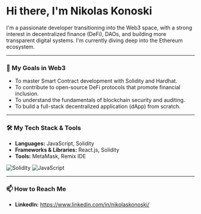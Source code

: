 # Hi there, I'm Nikolas Konoski

I'm a passionate developer transitioning into the Web3 space, with a strong interest in decentralized finance (DeFi), DAOs, and building more transparent digital systems. I'm currently diving deep into the Ethereum ecosystem.

---

### 🎯 My Goals in Web3

* To master Smart Contract development with Solidity and Hardhat.
* To contribute to open-source DeFi protocols that promote financial inclusion.
* To understand the fundamentals of blockchain security and auditing.
* To build a full-stack decentralized application (dApp) from scratch.

---

### 🛠️ My Tech Stack & Tools

* **Languages:** JavaScript, Solidity
* **Frameworks & Libraries:** React.js, Solidity
* **Tools:** MetaMask, Remix IDE

![Solidity](https://img.shields.io/badge/Solidity-363636?style=for-the-badge&logo=solidity&logoColor=white)
![JavaScript](https://img.shields.io/badge/JavaScript-F7DF1E?style=for-the-badge&logo=javascript&logoColor=black)

---

### 📫 How to Reach Me

* **LinkedIn:** https://www.linkedin.com/in/nikolaskonoski/
